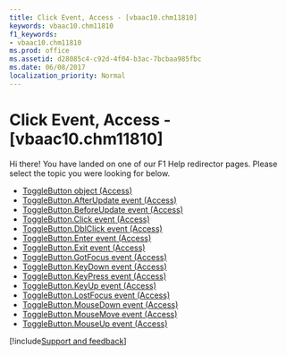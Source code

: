 ```yaml
---
title: Click Event, Access - [vbaac10.chm11810]
keywords: vbaac10.chm11810
f1_keywords:
- vbaac10.chm11810
ms.prod: office
ms.assetid: d28085c4-c92d-4f04-b3ac-7bcbaa985fbc
ms.date: 06/08/2017
localization_priority: Normal
---
```



# Click Event, Access - [vbaac10.chm11810]

Hi there! You have landed on one of our F1 Help redirector pages. Please select the topic you were looking for below.

- [ToggleButton object (Access)](https://msdn.microsoft.com/library/1c20d809-d7db-e096-4328-ebb4d79e770e%28Office.15%29.aspx)
- [ToggleButton.AfterUpdate event (Access)](https://msdn.microsoft.com/library/8e0e74e5-018f-5e0b-2c5d-d7e3db0e47f4%28Office.15%29.aspx)
- [ToggleButton.BeforeUpdate event (Access)](https://msdn.microsoft.com/library/4c910eb2-6ae9-ffef-2fd9-a95222975e49%28Office.15%29.aspx)
- [ToggleButton.Click event (Access)](https://msdn.microsoft.com/library/ba9f17a4-70ec-f4b8-fb21-01350ebf572d%28Office.15%29.aspx)
- [ToggleButton.DblClick event (Access)](https://msdn.microsoft.com/library/d73ef157-6399-8a0c-6ec3-c329567f3d5a%28Office.15%29.aspx)
- [ToggleButton.Enter event (Access)](https://msdn.microsoft.com/library/b4d4f4ca-2b1f-8a9d-a6b6-eec730275af9%28Office.15%29.aspx)
- [ToggleButton.Exit event (Access)](https://msdn.microsoft.com/library/bdff5a6a-fd28-f33e-7926-360d438b1e71%28Office.15%29.aspx)
- [ToggleButton.GotFocus event (Access)](https://msdn.microsoft.com/library/06f9bf2b-0a69-2d90-f238-2594a7baca8b%28Office.15%29.aspx)
- [ToggleButton.KeyDown event (Access)](https://msdn.microsoft.com/library/70eb32a9-aea6-5d14-7dc1-1f4d4f0a8573%28Office.15%29.aspx)
- [ToggleButton.KeyPress event (Access)](https://msdn.microsoft.com/library/2f4d96de-5d2e-5a52-9df2-94262ad7def2%28Office.15%29.aspx)
- [ToggleButton.KeyUp event (Access)](https://msdn.microsoft.com/library/94359da1-d763-43f4-8d47-c6b6f3816a04%28Office.15%29.aspx)
- [ToggleButton.LostFocus event (Access)](https://msdn.microsoft.com/library/3dd094a9-403b-3591-9853-349b3ed761dc%28Office.15%29.aspx)
- [ToggleButton.MouseDown event (Access)](https://msdn.microsoft.com/library/4bcb1d42-9ef4-ff05-cf31-36459b75a668%28Office.15%29.aspx)
- [ToggleButton.MouseMove event (Access)](https://msdn.microsoft.com/library/ae3b48a2-962a-2990-5922-41abc9ab7f59%28Office.15%29.aspx)
- [ToggleButton.MouseUp event (Access)](https://msdn.microsoft.com/library/a7db8f67-202d-21a4-f74a-3826e80bb22c%28Office.15%29.aspx)

[!include[Support and feedback](~/includes/feedback-boilerplate.md)]